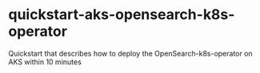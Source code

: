 # quickstart-aks-opensearch-k8s-operator
Quickstart that describes how to deploy the OpenSearch-k8s-operator on AKS within 10 minutes
